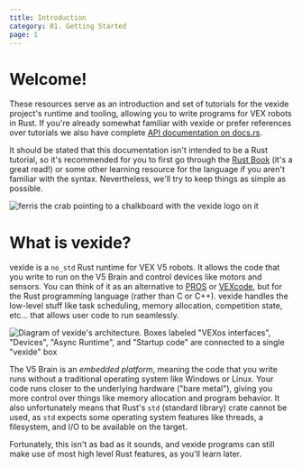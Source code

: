 ```yaml
---
title: Introduction
category: 01. Getting Started
page: 1
---
```



# Welcome!

These resources serve as an introduction and set of tutorials for the vexide project's runtime and tooling, allowing you to write programs for VEX robots in Rust. If you're already somewhat familiar with vexide or prefer references over tutorials we also have complete [API documentation on docs.rs](https://docs.rs/vexide).

It should be stated that this documentation isn't intended to be a Rust tutorial, so it's recommended for you to first go through the [Rust Book](https://doc.rust-lang.org/book/) (it's a great read!) or some other learning resource for the language if you aren't familiar with the syntax. Nevertheless, we'll try to keep things as simple as possible.

![ferris the crab pointing to a chalkboard with the vexide logo on it](/docs/professor-ferris.svg)

# What is vexide?

vexide is a `no_std` Rust runtime for VEX V5 robots. It allows the code that you write to run on the V5 Brain and control devices like motors and sensors. You can think of it as an alternative to [PROS](https://pros.cs.purdue.edu/) or [VEXcode](https://www.vexrobotics.com/vexcode), but for the Rust programming language (rather than C or C++). vexide handles the low-level stuff like task scheduling, memory allocation, competition state, etc... that allows user code to run seamlessly.

![Diagram of vexide's architecture. Boxes labeled "VEXos interfaces", "Devices", "Async Runtime", and "Startup code" are connected to a single "vexide" box](/docs/vexide-overview.svg)

The V5 Brain is an *embedded platform*, meaning the code that you write runs without a traditional operating system like Windows or Linux. Your code runs closer to the underlying hardware ("bare metal"), giving you more control over things like memory allocation and program behavior. It also unfortunately means that Rust's `std` (standard library) crate cannot be used, as `std` expects some operating system features like threads, a filesystem, and I/O to be available on the target.

Fortunately, this isn't as bad as it sounds, and vexide programs can still make use of most high level Rust features, as you'll learn later.

<!-- TODO: add a "Why should I use this?" section -->